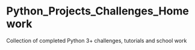 # Python_Projects_Challenges_Homework
Collection of completed Python 3+ challenges, tutorials and school work 
